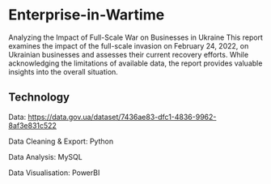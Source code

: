 # Enterprise-in-Wartime
Analyzing the Impact of Full-Scale War on Businesses in Ukraine
This report examines the impact of the full-scale invasion on February 24, 2022, on Ukrainian businesses and assesses their current recovery efforts.  While acknowledging the limitations of available data, the report provides valuable insights into the overall situation.

## Technology
Data: https://data.gov.ua/dataset/7436ae83-dfc1-4836-9962-8af3e831c522

Data Cleaning & Export: Python 

Data Analysis: MySQL

Data Visualisation: PowerBI


